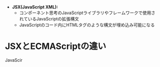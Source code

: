 - **JSX(JavaScript XML):**
	- コンポーネント思考のJavaScriptライブラリやフレームワークで使用されているJavaScriptの拡張構文
	- JavaScriptのコード内にHTMLタグのような構文が埋め込み可能になる

# JSXとECMAScriptの違い
JavaScir